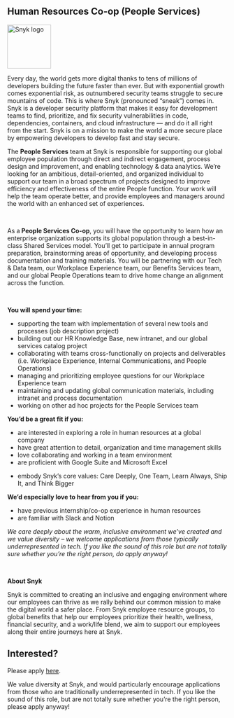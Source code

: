 Human Resources Co-op (People Services)
---

<img src="https://res.cloudinary.com/snyk/image/upload/v1537345894/press-kit/brand/logo-black.png" width="100" alt="Snyk logo" />

<div class="content-intro"><p><span style="font-weight: 400;">Every day, the world gets more digital thanks to tens of millions of developers building the future faster than ever. But with exponential growth comes exponential risk, as outnumbered security teams struggle to secure mountains of code. This is where Snyk (pronounced “sneak”) comes in. Snyk is a developer security platform that makes it easy for development teams to find, prioritize, and fix security vulnerabilities in code, dependencies, containers, and cloud infrastructure — and do it all right from the start. Snyk is on a mission to make the world a more secure place by empowering developers to develop fast and stay secure.</span></p></div><p><span style="font-weight: 400;">The </span><strong>People Services</strong><span style="font-weight: 400;"> team at Snyk is responsible for supporting our global employee population through direct and indirect engagement, process design and improvement, and enabling technology &amp; data analytics. We’re looking for an ambitious, detail-oriented, and organized individual to support our team in a broad spectrum of projects designed to improve efficiency and effectiveness of the entire People function. Your work will help the team operate better, and provide employees and managers around the world with an enhanced set of experiences.</span></p>
<p>&nbsp;</p>
<p><span style="font-weight: 400;">As a</span><strong> People Services Co-op</strong><span style="font-weight: 400;">, you will have the opportunity to learn how an enterprise organization supports its global population through a best-in-class Shared Services model. You’ll get to participate in annual program preparation, brainstorming areas of opportunity, and developing process documentation and training materials. You will be partnering with our Tech &amp; Data team, our Workplace Experience team, our Benefits Services team, and our global People Operations team to drive home change an alignment across the function.</span></p>
<p>&nbsp;</p>
<p><strong>You will spend your time:&nbsp;&nbsp;</strong></p>
<ul>
<li style="font-weight: 400;"><span style="font-weight: 400;">supporting the team with implementation of several new tools and processes (job description project)</span></li>
<li style="font-weight: 400;"><span style="font-weight: 400;">building out our HR Knowledge Base, new intranet, and our global services catalog project&nbsp;</span></li>
<li style="font-weight: 400;"><span style="font-weight: 400;">collaborating with teams cross-functionally on projects and deliverables (i.e. Workplace Experience, Internal Communications, and People Operations)</span></li>
<li style="font-weight: 400;"><span style="font-weight: 400;">managing and prioritizing employee questions for our Workplace Experience team&nbsp;</span></li>
<li style="font-weight: 400;"><span style="font-weight: 400;">maintaining and updating global communication materials, including intranet and process documentation</span></li>
<li style="font-weight: 400;"><span style="font-weight: 400;">working on other ad hoc projects for the People Services team</span></li>
</ul>
<p><strong>You’d be a great fit if you:</strong></p>
<ul>
<li style="font-weight: 400;"><span style="font-weight: 400;">are interested in exploring a role in human resources</span><em><span style="font-weight: 400;"> </span></em><span style="font-weight: 400;">at a global company</span></li>
<li style="font-weight: 400;"><span style="font-weight: 400;">have great attention to detail, organization and time management skills</span></li>
<li style="font-weight: 400;"><span style="font-weight: 400;">love collaborating and working in a team environment</span></li>
<li style="font-weight: 400;"><span style="font-weight: 400;">are proficient with Google Suite and Microsoft Excel</span></li>
</ul>
<ul>
<li style="font-weight: 400;"><span style="font-weight: 400;">embody Snyk’s core values: Care Deeply, One Team, Learn Always, Ship It, and Think Bigger</span></li>
</ul>
<p><strong>We’d especially love to hear from you if you:</strong></p>
<ul>
<li style="font-weight: 400;"><span style="font-weight: 400;">have previous internship/co-op experience in human resources</span></li>
<li style="font-weight: 400;"><span style="font-weight: 400;">are familiar with Slack and Notion</span></li>
</ul><div class="content-conclusion"><p><em data-stringify-type="italic">We care deeply about the warm, inclusive environment we’ve created and we value diversity – we welcome applications from those typically underrepresented in tech. If you like the sound of this role but are not totally sure whether you’re the right person, do apply anyway!</em></p>
<p>&nbsp;</p>
<p><strong>About Snyk</strong></p>
<p><strong><span style="font-weight: 400;">Snyk is committed to creating an inclusive and engaging environment where our employees can thrive as we rally behind our common mission to make the digital world a safer place. From Snyk employee resource groups, to global benefits that help our employees prioritize their health, wellness, financial security, and a work/life blend, we aim to support our employees along their entire journeys here at Snyk. </span></strong></p></div>

Interested?
---

Please apply [here](https://boards.greenhouse.io/snyk/jobs/6354377002#app).

We value diversity at Snyk, and would particularly encourage applications from those who are traditionally underrepresented in tech.
If you like the sound of this role, but are not totally sure whether you’re the right person, please apply anyway!
